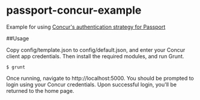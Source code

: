 passport-concur-example
=======================

Example for using [Concur's authentication strategy for Passport](http://github.com/concur/passport-concur)

##Usage

Copy config/template.json to config/default.json, and enter your Concur client app credentials. Then install the required modules, and run Grunt.

    $ grunt

Once running, navigate to http://localhost:5000. You should be prompted to login using your Concur credentials. Upon successful login, you'll be returned to the home page.